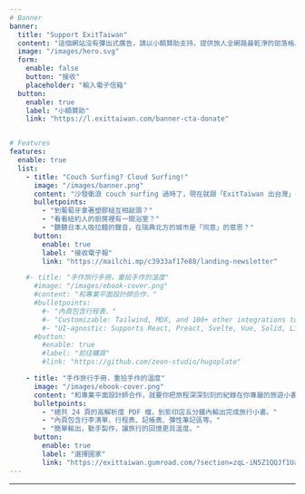 ```yaml
---
# Banner
banner:
  title: "Support ExitTaiwan"
  content: "這個網站沒有彈出式廣告，請以小額贊助支持，提供旅人全網路最乾淨的部落格。"
  image: "/images/hero.svg"
  form:
    enable: false
    button: "接收"
    placeholder: "輸入電子信箱"
  button:
    enable: true
    label: "小額贊助"
    link: "https://l.exittaiwan.com/banner-cta-donate"


# Features
features:
  enable: true
  list:
    - title: "Couch Surfing? Cloud Surfing!"
      image: "/images/banner.png"
      content: "沙發衝浪 couch surfing 過時了，現在就跟「ExitTaiwan 出台灣」一起雲端衝浪 cloud surfing！"
      bulletpoints:
        - "到葡萄牙拿著塑膠槌互相敲頭？"
        - "看看紐約人的廚房裡有一間浴室？"
        - "聽聽日本人吸拉麵的聲音，在瑞典北方的城市是「同意」的意思？"
      button:
        enable: true
        label: "接收電子報"
        link: "https://mailchi.mp/c3933af17e88/landing-newsletter"

    #- title: "手作旅行手冊，重拾手作的溫度"
      #image: "/images/ebook-cover.png"
      #content: "和專業平面設計師合作，"
      #bulletpoints:
        #- "內頁包含行程表、"
        #- "Customizable: Tailwind, MDX, and 100+ other integrations to choose from."
        #- "UI-agnostic: Supports React, Preact, Svelte, Vue, Solid, Lit and more."
      #button:
        #enable: true
        #label: "前往購買"
        #link: "https://github.com/zeon-studio/hugoplate"

    - title: "手作旅行手冊，重拾手作的溫度"
      image: "/images/ebook-cover.png"
      content: "和專業平面設計師合作，就要你把旅程深深刻刻的紀錄在你專屬的旅遊小書裡。"
      bulletpoints:
        - "總共 24 頁的高解析度 PDF 檔，到影印店五分鐘內輸出完成旅行小書。"
        - "內頁包含行李清單、行程表、記帳表、彈性筆記區等。"
        - "簡單輸出，動手製作，讓旅行的回憶更具溫度。"
      button:
        enable: true
        label: "選擇國家"
        link: "https://exittaiwan.gumroad.com/?section=zqL-iN5Z1QQJf1UamLxTVQ==#zqL-iN5Z1QQJf1UamLxTVQ=="
---
```



---
